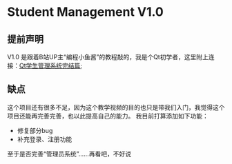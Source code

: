 ﻿# Student Management V1.0
## 提前声明
V1.0 是跟着B站UP主“编程小鱼酱”的教程敲的，我是个Qt初学者，这里附上连接：[Qt学生管理系统完结篇](https://www.bilibili.com/video/BV1Uq4y1y78K?vd_source=c406bcecd8ddc6005c47d746061135a9);

## 缺点
  这个项目还有很多不足，因为这个教学视频的目的也只是带我们入门，我觉得这个项目还能再完善完善，也以此提高自己的能力。
  我目前打算添加如下功能：
  - 修复部分bug
  - 补充登录、注册功能

  至于是否完善“管理员系统”……再看吧，不好说
  
